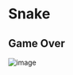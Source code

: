 # Snake
## Game Over
![image](https://github.com/c3n9/Snake/assets/108518693/7843271b-33cb-4e85-8368-b63d11bcd2ac)

